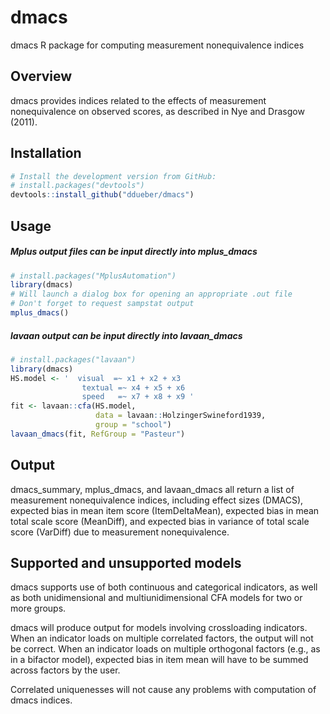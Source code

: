 # dmacs
dmacs R package for computing measurement nonequivalence indices

## Overview

dmacs provides indices related to the effects of measurement nonequivalence on observed scores, as described in Nye and Drasgow (2011).

## Installation

``` r
# Install the development version from GitHub:
# install.packages("devtools")
devtools::install_github("ddueber/dmacs")
```

## Usage

##### Mplus output files can be input directly into mplus_dmacs

``` r
# install.packages("MplusAutomation")
library(dmacs)
# Will launch a dialog box for opening an appropriate .out file
# Don't forget to request sampstat output
mplus_dmacs()
```

##### lavaan output can be input directly into lavaan_dmacs

``` r
# install.packages("lavaan")
library(dmacs)
HS.model <- '  visual  =~ x1 + x2 + x3
                textual =~ x4 + x5 + x6
                speed   =~ x7 + x8 + x9 '
fit <- lavaan::cfa(HS.model,
                   data = lavaan::HolzingerSwineford1939,
                   group = "school")
lavaan_dmacs(fit, RefGroup = "Pasteur")
```

## Output

dmacs_summary, mplus_dmacs, and lavaan_dmacs all return a list of measurement nonequivalence indices, including 
effect sizes (DMACS), expected bias in mean item score (ItemDeltaMean), expected bias in mean total scale score (MeanDiff), 
and expected bias in variance of total scale score (VarDiff) due to measurement nonequivalence.

## Supported and unsupported models

dmacs supports use of both continuous and categorical indicators, as well as both unidimensional and multiunidimensional CFA models 
for two or more groups. 

dmacs will produce output for models involving crossloading indicators. When an indicator loads on multiple correlated factors, 
the output will not be correct. When an indicator loads on multiple orthogonal factors (e.g., as in a bifactor model), expected 
bias in item mean will have to be summed across factors by the user. 

Correlated uniquenesses will not cause any problems with computation of dmacs indices.
